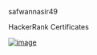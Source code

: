 safwannasir49


HackerRank Certificates

[![image](https://github.com/safwannasir49/Hackerrank/assets/127377148/0f32dc5e-d3c4-47f8-a09e-7585053dcdf3)](https://github.com/safwannasir49/SkillsCertification/blob/main/sql_basic%20certificate.pdf)




